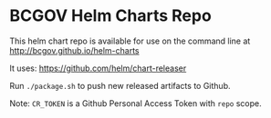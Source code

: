 # BCGOV Helm Charts Repo

This helm chart repo is available for use on the command line at http://bcgov.github.io/helm-charts

It uses: https://github.com/helm/chart-releaser

Run `./package.sh` to push new released artifacts to Github.

Note: `CR_TOKEN` is a Github Personal Access Token with `repo` scope.